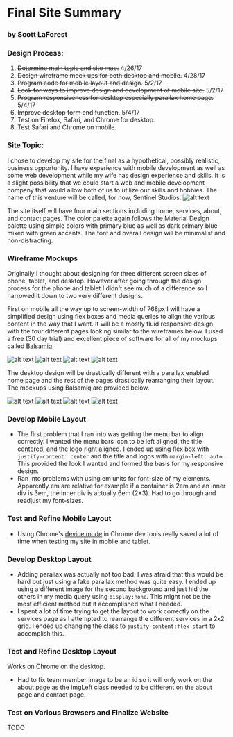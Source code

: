 # Final Site Summary
### by Scott LaForest

### Design Process:
1. ~~Determine main topic and site map.~~ 4/26/17
2. ~~Design wireframe mock ups for both desktop and mobile.~~ 4/28/17
3. ~~Program code for mobile layout and design.~~ 5/2/17
4. ~~Look for ways to improve design and development of mobile site.~~ 5/2/17
5. ~~Program responsiveness for desktop especially parallax home page.~~ 5/4/17
6. ~~Improve desktop form and function.~~ 5/4/17
7. Test on Firefox, Safari, and Chrome for desktop.
8. Test Safari and Chrome on mobile.

### Site Topic:
I chose to develop my site for the final as a hypothetical, possibly realistic, business
opportunity. I have experience with mobile development as well as some web development while my
wife has design experience and skills. It is a slight possibility that we could start
a web and mobile development company that would allow both of us to utilize our skills and
hobbies. The name of this venture will be called, for now, Sentinel Studios.
![alt text](./img/sentinel-gb.png "Sentinel Studios Logo")

The site itself will have four main sections including home, services, about, and
contact pages. The color palette again follows the Material Design palette using simple colors
with primary blue as well as dark primary blue mixed with green accents. The font and overall
design will be minimalist and non-distracting.

### Wireframe Mockups
Originally I thought about designing for three different screen sizes of phone, tablet,
and desktop. However after going through the design process for the phone and tablet I
didn't see much of a difference so I narrowed it down to two very different designs.

First on mobile all the way up to screen-width of 768px I will have a simplified
design using flex boxes and media queries to align the various content in the way that
I want. It will be a mostly fluid responsive design with the four different pages looking
similar to the wireframes below. I used a free (30 day trial) and excellent piece of software for all of my mockups called [Balsamiq](https://balsamiq.com/)

![alt text](./img/mobileHome.png "Mobile Home Mockup")
![alt text](./img/mobileServices.png "Mobile Services Mockup")
![alt text](./img/mobileAbout.png "Mobile About Mockup")
![alt text](./img/mobileContact.png "Mobile Contact Mockup")

The desktop design will be drastically different with a parallax enabled home page
and the rest of the pages drastically rearranging their layout. The mockups using Balsamiq are
provided below.

![alt text](./img/desktopHome.png "Desktop Home Mockup")
![alt text](./img/desktopServices.png "Desktop Services Mockup")
![alt text](./img/desktopAbout.png "Desktop About Mockup")
![alt text](./img/desktopContact.png "Desktop Contact Mockup")

### Develop Mobile Layout
- The first problem that I ran into was getting the menu bar to align correctly. I wanted the menu bars
icon to be left aligned, the title centered, and the logo right aligned. I ended up using flex box
with `justify-content: center` and the title and logos with `margin-left: auto`. This provided the look I wanted and formed the basis for my responsive design.
- Ran into problems with using em units for font-size of my elements. Apparently em are relative for example if a
container is 2em and an inner div is 3em, the inner div is actually 6em (2*3). Had to go through and readjust my font-sizes.

### Test and Refine Mobile Layout
- Using Chrome's [device mode](https://developers.google.com/web/tools/chrome-devtools/device-mode/) in Chrome dev tools really saved a lot of time when testing my site in mobile and tablet.

### Develop Desktop Layout
- Adding parallax was actually not too bad. I was afraid that this would be hard but just using a fake parallax method was
quite easy. I ended up using a different image for the second background and just hid the others in my media query using `display:none`. This might not be the most efficient method but it accomplished what I needed.
- I spent a lot of time trying to get the layout to work correctly on the services page as I attempted to rearrange the different services in a 2x2 grid. I ended up changing the class to `justify-content:flex-start` to accomplish this.

### Test and Refine Desktop Layout
Works on Chrome on the desktop.

- Had to fix team member image to be an id so it will only work on the about page as the imgLeft class needed to be
different on the about page and contact page. 

### Test on Various Browsers and Finalize Website
TODO
